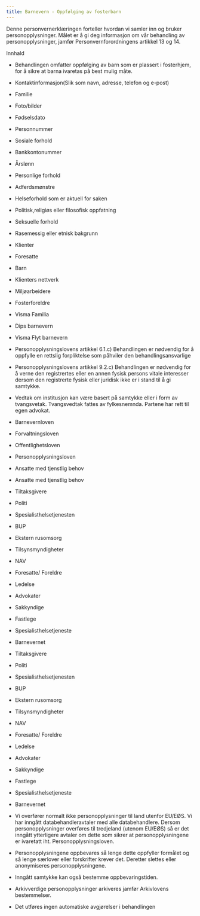 ```yaml
---
title: Barnevern - Oppfølging av fosterbarn
---
```



  

Denne personvernerklæringen forteller hvordan vi samler inn og bruker personopplysninger. Målet er å gi deg informasjon om vår behandling av personopplysninger, jamfør Personvernforordningens artikkel 13 og 14.

  

Innhald

*   Behandlingen omfatter oppfølging av barn som er plassert i fosterhjem, for å sikre at barna ivaretas på best mulig måte.  
    
*   Kontaktinformasjon(Slik som navn, adresse, telefon og e-post)  
    
*   Familie  
    
*   Foto/bilder  
    
*   Fødselsdato  
    
*   Personnummer  
    
*   Sosiale forhold  
    
*   Bankkontonummer  
    
*   Årslønn  
    
*   Personlige forhold  
    
*   Adferdsmønstre  
    
*   Helseforhold som er aktuell for saken  
    
*   Politisk,religiøs eller filosofisk oppfatning  
    
*   Seksuelle forhold  
    
*   Rasemessig eller etnisk bakgrunn  
    
*   Klienter  
    
*   Foresatte  
    
*   Barn  
    
*   Klienters nettverk  
    
*   Miljøarbeidere  
    
*   Fosterforeldre  
    
*   Visma Familia  
    
*   Dips barnevern  
    
*   Visma Flyt barnevern  
    
*   Personopplysningslovens artikkel 6.1.c) Behandlingen er nødvendig for å oppfylle en rettslig forpliktelse som påhviler den behandlingsansvarlige  
    
*   Personopplysningslovens artikkel 9.2.c) Behandlingen er nødvendig for å verne den registrertes eller en annen fysisk persons vitale interesser dersom den registrerte fysisk eller juridisk ikke er i stand til å gi samtykke.  
    
*   Vedtak om institusjon kan være basert på samtykke eller i form av tvangsvetak. Tvangsvedtak fattes av fylkesnemnda. Partene har rett til egen advokat.  
    
*   Barnevernloven  
    
*   Forvaltningsloven  
    
*   Offentlighetsloven  
    
*   Personopplysningsloven  
    
*   Ansatte med tjenstlig behov  
    
*   Ansatte med tjenstlig behov  
    
*   Tiltaksgivere  
    
*   Politi  
    
*   Spesialisthelsetjenesten  
    
*   BUP  
    
*   Ekstern rusomsorg  
    
*   Tilsynsmyndigheter  
    
*   NAV  
    
*   Foresatte/ Foreldre  
    
*   Ledelse  
    
*   Advokater  
    
*   Sakkyndige  
    
*   Fastlege  
    
*   Spesialisthelsetjeneste  
    
*   Barnevernet  
    
*   Tiltaksgivere  
    
*   Politi  
    
*   Spesialisthelsetjenesten  
    
*   BUP  
    
*   Ekstern rusomsorg  
    
*   Tilsynsmyndigheter  
    
*   NAV  
    
*   Foresatte/ Foreldre  
    
*   Ledelse  
    
*   Advokater  
    
*   Sakkyndige  
    
*   Fastlege  
    
*   Spesialisthelsetjeneste  
    
*   Barnevernet  
    
*   Vi overfører normalt ikke personopplysninger til land utenfor EU/EØS. Vi har inngått databehandleravtaler med alle databehandlere. Dersom personopplysninger overføres til tredjeland (utenom EU/EØS) så er det inngått ytterligere avtaler om dette som sikrer at personopplysningene er ivaretatt iht. Personopplysningsloven.  
    
*   Personopplysningene oppbevares så lenge dette oppfyller formålet og så lenge særlover eller forskrifter krever det. Deretter slettes eller anonymiseres personopplysningene.  
    
*   Inngått samtykke kan også bestemme oppbevaringstiden.  
    
*   Arkivverdige personopplysninger arkiveres jamfør Arkivlovens bestemmelser.  
    
*   Det utføres ingen automatiske avgjørelser i behandlingen